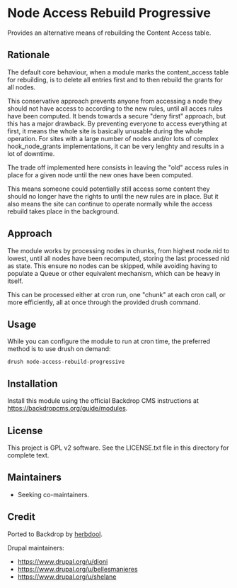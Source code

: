 # Node Access Rebuild Progressive

Provides an alternative means of rebuilding the Content Access table.

## Rationale

The default core behaviour, when a module marks the content_access table for rebuilding, is to delete all entries first and to then rebuild the grants for all nodes.

This conservative approach prevents anyone from accessing a node they should not have access to according to the new rules, until all acces rules have been computed. It bends towards a secure "deny first" approach, but this has a major drawback.
By preventing everyone to access everything at first, it means the whole site is basically unusable during the whole operation. For sites with a large number of nodes and/or lots of complex hook_node_grants implementations, it can be very lenghty and results in a lot of downtime.

The trade off implemented here consists in leaving the "old" access rules in place for a given node until the new ones have been computed.

This means someone could potentially still access some content they should no longer have the rights to until the new rules are in place. But it also means the site can continue to operate normally while the access rebuild takes place in the background.

## Approach

The module works by processing nodes in chunks, from highest node.nid to lowest, until all nodes have been recomputed, storing the last processed nid as state. This ensure no nodes can be skipped, while avoiding having to populate a Queue or other equivalent mechanism, which can be heavy in itself.

This can be processed either at cron run, one "chunk" at each cron call, or more efficiently, all at once through the provided drush command.

## Usage

While you can configure the module to run at cron time, the preferred method is to use drush on demand:

`drush node-access-rebuild-progressive`

## Installation

Install this module using the official Backdrop CMS instructions at
<https://backdropcms.org/guide/modules>.

## License

This project is GPL v2 software. See the LICENSE.txt file in this directory for
complete text.

## Maintainers

* Seeking co-maintainers.

## Credit

Ported to Backdrop by [herbdool](https://github.com/herbdool).

Drupal maintainers:

* <https://www.drupal.org/u/dioni>
* <https://www.drupal.org/u/bellesmanieres>
* <https://www.drupal.org/u/shelane>
